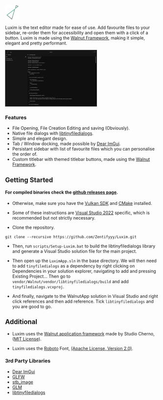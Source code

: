 <img src="https://github.com/Zentifyyy/Luxim/blob/master/LuximApp/img/AppIcon.png?raw=true" width="48">

Luxim is the text editor made for ease of use. Add favourite files to your sidebar, re-order them for accessibility and open them with a click of a button. Luxim is made using the [Walnut Framework](https://github.com/StudioCherno/Walnut), making it simple, elegant and pretty performant.

<img src="https://github.com/Zentifyyy/Luxim/blob/master/LuximPreview.png?raw=true" width="300">

### Features
- File Opening, File Creation Editing and saving (Obviously).
- Native file dialogs with [libtinyfiledialogs](https://github.com/IamtheMZI/libtinyfiledialogs).
- Simple and elegant design.
- Tab / Window docking, made possible by [Dear ImGui](https://github.com/ocornut/imgui).
- Persistant sidebar with list of favourite files which you can personalise the order of.
- Custom titlebar with themed titlebar buttons, made using the [Walnut Framework](https://github.com/StudioCherno/Walnut).


## Getting Started
#### For compiled binaries check the [github releases page](https://github.com/Zentifyyy/Luxim/releases).

- Otherwise, make sure you have the [Vulkan SDK](https://vulkan.lunarg.com/sdk/home) and [CMake](https://cmake.org/download) installed.

- Some of these instructions are [Visual Studio 2022](https://visualstudio.microsoft.com) specific, which is recommended but not strictly necessary.

- Clone the repository.
```
git clone --recursive https://github.com/Zentifyyy/Luxim.git
```
- Then, run ```scripts/Setup-Luxim.bat``` to build the libtinyfiledialogs library and generate a Visual Studio solution file for the main project.

- Then open up the ```LuximApp.sln``` in the base directory. We will then need to add ```tinyfiledialogs``` as a dependency by right clicking on Dependencies in your solution explorer, navigating to add and pressing Existing Project... Then go to ```vendor/Walnut/vendor/libtinyfiledialogs/build``` and add ```tinyfiledialogs.vcxproj```.

- And finally, navigate to the WalnutApp solution in Visual Studio and right click references and then add reference. Tick ```libtinyfiledialogs``` and you are good to go.

## Additional
- Luxim uses the [Walnut application framework](https://github.com/StudioCherno/Walnut) made by Studio Cherno, ([MIT License](https://github.com/Zentifyyy/Luxim/blob/master/LICENSE.txt)).

- Luxim uses the [Roboto](https://fonts.google.com/specimen/Roboto) Font, [(Apache License, Version 2.0)](https://www.apache.org/licenses/LICENSE-2.0).

### 3rd Party Libraries
- [Dear ImGui](https://github.com/ocornut/imgui)
- [GLFW](https://github.com/glfw/glfw)
- [stb_image](https://github.com/nothings/stb)
- [GLM](https://github.com/g-truc/glm)
- [libtinyfiledialogs](https://github.com/IamtheMZI/libtinyfiledialogs)

[def]: ttps://imgur.com/Dmj9co